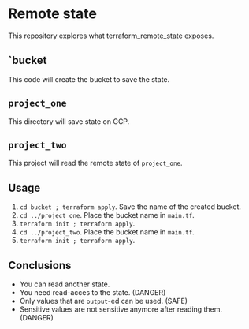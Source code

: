# Remote state

This repository explores what terraform_remote_state exposes.

## `bucket

This code will create the bucket to save the state.

## `project_one`

This directory will save state on GCP.

## `project_two`

This project will read the remote state of `project_one`.

## Usage

1. `cd bucket ; terraform apply`. Save the name of the created bucket.
2. `cd ../project_one`. Place the bucket name in `main.tf`.
3. `terraform init ; terraform apply`.
4. `cd ../project_two`. Place the bucket name in `main.tf`.
5. `terraform init ; terraform apply`.

## Conclusions

- You can read another state.
- You need read-acces to the state. (DANGER)
- Only values that are `output`-ed can be used. (SAFE)
- Sensitive values are not sensitive anymore after reading them. (DANGER)
